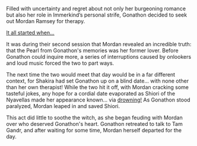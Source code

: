 <!-- title: A Powerful Dynamic -->

Filled with uncertainty and regret about not only her burgeoning romance but also her role in Immerkind’s personal strife, Gonathon decided to seek out Mordan Ramsey for therapy.

[It all started when...](#embed:https://www.youtube.com/live/BSPi8sTHdAY?si=HuJGqNlAEL-FbZ4D&t=1911)

It was during their second session that Mordan revealed an incredible truth: that the Pearl from Gonathon's memories was her former lover. Before Gonathon could inquire more, a series of interruptions caused by onlookers and loud music forced the two to part ways.

The next time the two would meet that day would be in a far different context, for Shakira had set Gonathon up on a blind date… with none other than her own therapist! While the two hit it off, with Mordan cracking some tasteful jokes, any hope for a cordial date evaporated as Shiori of the Nyavellas made her appearance known… via [drowning!](https://www.youtube.com/live/BSPi8sTHdAY?si=s74DixP72y3OXh2q&t=11636) As Gonathon stood paralyzed, Mordan leaped in and saved Shiori.

This act did little to soothe the witch, as she began feuding with Mordan over who deserved Gonathon's heart. Gonathon retreated to talk to Tam Gandr, and after waiting for some time, Mordan herself departed for the day.
